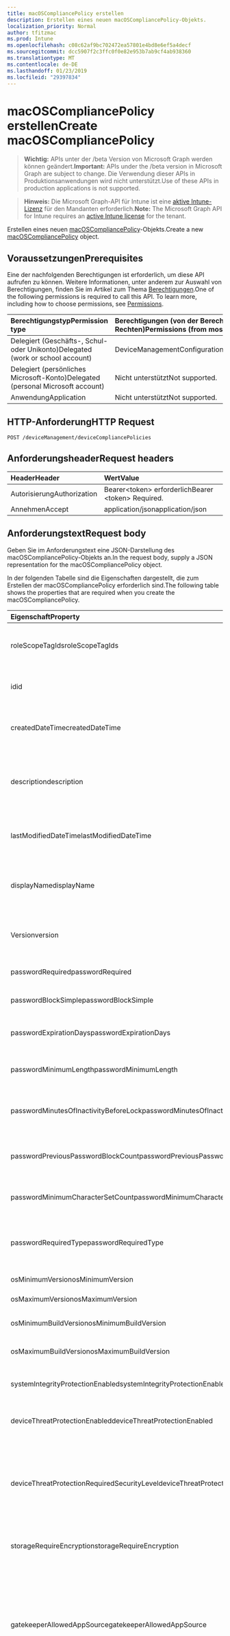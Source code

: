 ```yaml
---
title: macOSCompliancePolicy erstellen
description: Erstellen eines neuen macOSCompliancePolicy-Objekts.
localization_priority: Normal
author: tfitzmac
ms.prod: Intune
ms.openlocfilehash: c08c62af9bc702472ea57801e4bd8e6ef5a4decf
ms.sourcegitcommit: dcc5907f2c3ffc0f0e82e953b7ab9cf4ab938360
ms.translationtype: MT
ms.contentlocale: de-DE
ms.lasthandoff: 01/23/2019
ms.locfileid: "29397834"
---
```

# <a name="create-macoscompliancepolicy"></a><span data-ttu-id="3eefa-103">macOSCompliancePolicy erstellen</span><span class="sxs-lookup"><span data-stu-id="3eefa-103">Create macOSCompliancePolicy</span></span>

> <span data-ttu-id="3eefa-104">**Wichtig:** APIs unter der /beta Version von Microsoft Graph werden können geändert.</span><span class="sxs-lookup"><span data-stu-id="3eefa-104">**Important:** APIs under the /beta version in Microsoft Graph are subject to change.</span></span> <span data-ttu-id="3eefa-105">Die Verwendung dieser APIs in Produktionsanwendungen wird nicht unterstützt.</span><span class="sxs-lookup"><span data-stu-id="3eefa-105">Use of these APIs in production applications is not supported.</span></span>

> <span data-ttu-id="3eefa-106">**Hinweis:** Die Microsoft Graph-API für Intune ist eine [aktive Intune-Lizenz](https://go.microsoft.com/fwlink/?linkid=839381) für den Mandanten erforderlich.</span><span class="sxs-lookup"><span data-stu-id="3eefa-106">**Note:** The Microsoft Graph API for Intune requires an [active Intune license](https://go.microsoft.com/fwlink/?linkid=839381) for the tenant.</span></span>

<span data-ttu-id="3eefa-107">Erstellen eines neuen [macOSCompliancePolicy](../resources/intune-deviceconfig-macoscompliancepolicy.md)-Objekts.</span><span class="sxs-lookup"><span data-stu-id="3eefa-107">Create a new [macOSCompliancePolicy](../resources/intune-deviceconfig-macoscompliancepolicy.md) object.</span></span>

## <a name="prerequisites"></a><span data-ttu-id="3eefa-108">Voraussetzungen</span><span class="sxs-lookup"><span data-stu-id="3eefa-108">Prerequisites</span></span>
<span data-ttu-id="3eefa-p102">Eine der nachfolgenden Berechtigungen ist erforderlich, um diese API aufrufen zu können. Weitere Informationen, unter anderem zur Auswahl von Berechtigungen, finden Sie im Artikel zum Thema [Berechtigungen](/concepts/permissions-reference.md).</span><span class="sxs-lookup"><span data-stu-id="3eefa-p102">One of the following permissions is required to call this API. To learn more, including how to choose permissions, see [Permissions](/concepts/permissions-reference.md).</span></span>

|<span data-ttu-id="3eefa-111">Berechtigungstyp</span><span class="sxs-lookup"><span data-stu-id="3eefa-111">Permission type</span></span>|<span data-ttu-id="3eefa-112">Berechtigungen (von der Berechtigung mit den meisten Rechten zu der mit den wenigsten Rechten)</span><span class="sxs-lookup"><span data-stu-id="3eefa-112">Permissions (from most to least privileged)</span></span>|
|:---|:---|
|<span data-ttu-id="3eefa-113">Delegiert (Geschäfts-, Schul- oder Unikonto)</span><span class="sxs-lookup"><span data-stu-id="3eefa-113">Delegated (work or school account)</span></span>|<span data-ttu-id="3eefa-114">DeviceManagementConfiguration.ReadWrite.All</span><span class="sxs-lookup"><span data-stu-id="3eefa-114">DeviceManagementConfiguration.ReadWrite.All</span></span>|
|<span data-ttu-id="3eefa-115">Delegiert (persönliches Microsoft-Konto)</span><span class="sxs-lookup"><span data-stu-id="3eefa-115">Delegated (personal Microsoft account)</span></span>|<span data-ttu-id="3eefa-116">Nicht unterstützt</span><span class="sxs-lookup"><span data-stu-id="3eefa-116">Not supported.</span></span>|
|<span data-ttu-id="3eefa-117">Anwendung</span><span class="sxs-lookup"><span data-stu-id="3eefa-117">Application</span></span>|<span data-ttu-id="3eefa-118">Nicht unterstützt</span><span class="sxs-lookup"><span data-stu-id="3eefa-118">Not supported.</span></span>|

## <a name="http-request"></a><span data-ttu-id="3eefa-119">HTTP-Anforderung</span><span class="sxs-lookup"><span data-stu-id="3eefa-119">HTTP Request</span></span>
<!-- {
  "blockType": "ignored"
}
-->
``` http
POST /deviceManagement/deviceCompliancePolicies
```

## <a name="request-headers"></a><span data-ttu-id="3eefa-120">Anforderungsheader</span><span class="sxs-lookup"><span data-stu-id="3eefa-120">Request headers</span></span>
|<span data-ttu-id="3eefa-121">Header</span><span class="sxs-lookup"><span data-stu-id="3eefa-121">Header</span></span>|<span data-ttu-id="3eefa-122">Wert</span><span class="sxs-lookup"><span data-stu-id="3eefa-122">Value</span></span>|
|:---|:---|
|<span data-ttu-id="3eefa-123">Autorisierung</span><span class="sxs-lookup"><span data-stu-id="3eefa-123">Authorization</span></span>|<span data-ttu-id="3eefa-124">Bearer&lt;token&gt; erforderlich</span><span class="sxs-lookup"><span data-stu-id="3eefa-124">Bearer &lt;token&gt; Required.</span></span>|
|<span data-ttu-id="3eefa-125">Annehmen</span><span class="sxs-lookup"><span data-stu-id="3eefa-125">Accept</span></span>|<span data-ttu-id="3eefa-126">application/json</span><span class="sxs-lookup"><span data-stu-id="3eefa-126">application/json</span></span>|

## <a name="request-body"></a><span data-ttu-id="3eefa-127">Anforderungstext</span><span class="sxs-lookup"><span data-stu-id="3eefa-127">Request body</span></span>
<span data-ttu-id="3eefa-128">Geben Sie im Anforderungstext eine JSON-Darstellung des macOSCompliancePolicy-Objekts an.</span><span class="sxs-lookup"><span data-stu-id="3eefa-128">In the request body, supply a JSON representation for the macOSCompliancePolicy object.</span></span>

<span data-ttu-id="3eefa-129">In der folgenden Tabelle sind die Eigenschaften dargestellt, die zum Erstellen der macOSCompliancePolicy erforderlich sind.</span><span class="sxs-lookup"><span data-stu-id="3eefa-129">The following table shows the properties that are required when you create the macOSCompliancePolicy.</span></span>

|<span data-ttu-id="3eefa-130">Eigenschaft</span><span class="sxs-lookup"><span data-stu-id="3eefa-130">Property</span></span>|<span data-ttu-id="3eefa-131">Typ</span><span class="sxs-lookup"><span data-stu-id="3eefa-131">Type</span></span>|<span data-ttu-id="3eefa-132">Beschreibung</span><span class="sxs-lookup"><span data-stu-id="3eefa-132">Description</span></span>|
|:---|:---|:---|
|<span data-ttu-id="3eefa-133">roleScopeTagIds</span><span class="sxs-lookup"><span data-stu-id="3eefa-133">roleScopeTagIds</span></span>|<span data-ttu-id="3eefa-134">Zeichenfolgenauflistung</span><span class="sxs-lookup"><span data-stu-id="3eefa-134">String collection</span></span>|<span data-ttu-id="3eefa-135">Liste der Bereich Tags für diese Instanz der Entität.</span><span class="sxs-lookup"><span data-stu-id="3eefa-135">List of Scope Tags for this Entity instance.</span></span> <span data-ttu-id="3eefa-136">Geerbt von [deviceCompliancePolicy](../resources/intune-deviceconfig-devicecompliancepolicy.md).</span><span class="sxs-lookup"><span data-stu-id="3eefa-136">Inherited from [deviceCompliancePolicy](../resources/intune-deviceconfig-devicecompliancepolicy.md)</span></span>|
|<span data-ttu-id="3eefa-137">id</span><span class="sxs-lookup"><span data-stu-id="3eefa-137">id</span></span>|<span data-ttu-id="3eefa-138">Zeichenfolge</span><span class="sxs-lookup"><span data-stu-id="3eefa-138">String</span></span>|<span data-ttu-id="3eefa-139">Schlüssel der Entität</span><span class="sxs-lookup"><span data-stu-id="3eefa-139">Key of the entity.</span></span> <span data-ttu-id="3eefa-140">Geerbt von [deviceCompliancePolicy](../resources/intune-deviceconfig-devicecompliancepolicy.md).</span><span class="sxs-lookup"><span data-stu-id="3eefa-140">Inherited from [deviceCompliancePolicy](../resources/intune-deviceconfig-devicecompliancepolicy.md)</span></span>|
|<span data-ttu-id="3eefa-141">createdDateTime</span><span class="sxs-lookup"><span data-stu-id="3eefa-141">createdDateTime</span></span>|<span data-ttu-id="3eefa-142">DateTimeOffset</span><span class="sxs-lookup"><span data-stu-id="3eefa-142">DateTimeOffset</span></span>|<span data-ttu-id="3eefa-143">Datum und Uhrzeit der Erstellung des Objekts.</span><span class="sxs-lookup"><span data-stu-id="3eefa-143">DateTime the object was created.</span></span> <span data-ttu-id="3eefa-144">Geerbt von [deviceCompliancePolicy](../resources/intune-deviceconfig-devicecompliancepolicy.md).</span><span class="sxs-lookup"><span data-stu-id="3eefa-144">Inherited from [deviceCompliancePolicy](../resources/intune-deviceconfig-devicecompliancepolicy.md)</span></span>|
|<span data-ttu-id="3eefa-145">description</span><span class="sxs-lookup"><span data-stu-id="3eefa-145">description</span></span>|<span data-ttu-id="3eefa-146">Zeichenfolge</span><span class="sxs-lookup"><span data-stu-id="3eefa-146">String</span></span>|<span data-ttu-id="3eefa-147">Beschreibung der Gerätekonfiguration (vom Administrator festgelegt).</span><span class="sxs-lookup"><span data-stu-id="3eefa-147">Admin provided description of the Device Configuration.</span></span> <span data-ttu-id="3eefa-148">Geerbt von [deviceCompliancePolicy](../resources/intune-deviceconfig-devicecompliancepolicy.md).</span><span class="sxs-lookup"><span data-stu-id="3eefa-148">Inherited from [deviceCompliancePolicy](../resources/intune-deviceconfig-devicecompliancepolicy.md)</span></span>|
|<span data-ttu-id="3eefa-149">lastModifiedDateTime</span><span class="sxs-lookup"><span data-stu-id="3eefa-149">lastModifiedDateTime</span></span>|<span data-ttu-id="3eefa-150">DateTimeOffset</span><span class="sxs-lookup"><span data-stu-id="3eefa-150">DateTimeOffset</span></span>|<span data-ttu-id="3eefa-151">Datum und Uhrzeit der letzten Änderung des Objekts.</span><span class="sxs-lookup"><span data-stu-id="3eefa-151">DateTime the object was last modified.</span></span> <span data-ttu-id="3eefa-152">Geerbt von [deviceCompliancePolicy](../resources/intune-deviceconfig-devicecompliancepolicy.md).</span><span class="sxs-lookup"><span data-stu-id="3eefa-152">Inherited from [deviceCompliancePolicy](../resources/intune-deviceconfig-devicecompliancepolicy.md)</span></span>|
|<span data-ttu-id="3eefa-153">displayName</span><span class="sxs-lookup"><span data-stu-id="3eefa-153">displayName</span></span>|<span data-ttu-id="3eefa-154">Zeichenfolge</span><span class="sxs-lookup"><span data-stu-id="3eefa-154">String</span></span>|<span data-ttu-id="3eefa-155">Name der Gerätekonfiguration (vom Administrator festgelegt).</span><span class="sxs-lookup"><span data-stu-id="3eefa-155">Admin provided name of the device configuration.</span></span> <span data-ttu-id="3eefa-156">Geerbt von [deviceCompliancePolicy](../resources/intune-deviceconfig-devicecompliancepolicy.md).</span><span class="sxs-lookup"><span data-stu-id="3eefa-156">Inherited from [deviceCompliancePolicy](../resources/intune-deviceconfig-devicecompliancepolicy.md)</span></span>|
|<span data-ttu-id="3eefa-157">Version</span><span class="sxs-lookup"><span data-stu-id="3eefa-157">version</span></span>|<span data-ttu-id="3eefa-158">Int32</span><span class="sxs-lookup"><span data-stu-id="3eefa-158">Int32</span></span>|<span data-ttu-id="3eefa-159">Version der Gerätekonfiguration.</span><span class="sxs-lookup"><span data-stu-id="3eefa-159">Version of the device configuration.</span></span> <span data-ttu-id="3eefa-160">Geerbt von [deviceCompliancePolicy](../resources/intune-deviceconfig-devicecompliancepolicy.md).</span><span class="sxs-lookup"><span data-stu-id="3eefa-160">Inherited from [deviceCompliancePolicy](../resources/intune-deviceconfig-devicecompliancepolicy.md)</span></span>|
|<span data-ttu-id="3eefa-161">passwordRequired</span><span class="sxs-lookup"><span data-stu-id="3eefa-161">passwordRequired</span></span>|<span data-ttu-id="3eefa-162">Boolean</span><span class="sxs-lookup"><span data-stu-id="3eefa-162">Boolean</span></span>|<span data-ttu-id="3eefa-163">Legt fest, ob ein Kennwort gefordert wird.</span><span class="sxs-lookup"><span data-stu-id="3eefa-163">Whether or not to require a password.</span></span>|
|<span data-ttu-id="3eefa-164">passwordBlockSimple</span><span class="sxs-lookup"><span data-stu-id="3eefa-164">passwordBlockSimple</span></span>|<span data-ttu-id="3eefa-165">Boolean</span><span class="sxs-lookup"><span data-stu-id="3eefa-165">Boolean</span></span>|<span data-ttu-id="3eefa-166">Gibt an, ob einfache Kennwörter erlaubt sind.</span><span class="sxs-lookup"><span data-stu-id="3eefa-166">Indicates whether or not to block simple passwords.</span></span>|
|<span data-ttu-id="3eefa-167">passwordExpirationDays</span><span class="sxs-lookup"><span data-stu-id="3eefa-167">passwordExpirationDays</span></span>|<span data-ttu-id="3eefa-168">Int32</span><span class="sxs-lookup"><span data-stu-id="3eefa-168">Int32</span></span>|<span data-ttu-id="3eefa-169">Zeit in Tagen bis zum Ablaufen des Kennworts</span><span class="sxs-lookup"><span data-stu-id="3eefa-169">Number of days before the password expires.</span></span> <span data-ttu-id="3eefa-170">Gültige Werte: 1 bis 65535.</span><span class="sxs-lookup"><span data-stu-id="3eefa-170">Valid values 1 to 65535</span></span>|
|<span data-ttu-id="3eefa-171">passwordMinimumLength</span><span class="sxs-lookup"><span data-stu-id="3eefa-171">passwordMinimumLength</span></span>|<span data-ttu-id="3eefa-172">Int32</span><span class="sxs-lookup"><span data-stu-id="3eefa-172">Int32</span></span>|<span data-ttu-id="3eefa-173">Mindestlänge von Kennwörtern.</span><span class="sxs-lookup"><span data-stu-id="3eefa-173">Minimum length of password.</span></span> <span data-ttu-id="3eefa-174">Gültige Werte: 4 bis 14.</span><span class="sxs-lookup"><span data-stu-id="3eefa-174">Valid values 4 to 14</span></span>|
|<span data-ttu-id="3eefa-175">passwordMinutesOfInactivityBeforeLock</span><span class="sxs-lookup"><span data-stu-id="3eefa-175">passwordMinutesOfInactivityBeforeLock</span></span>|<span data-ttu-id="3eefa-176">Int32</span><span class="sxs-lookup"><span data-stu-id="3eefa-176">Int32</span></span>|<span data-ttu-id="3eefa-177">Zeitraum von Inaktivität in Minuten, nach dem die Eingabe eines Kennworts gefordert wird</span><span class="sxs-lookup"><span data-stu-id="3eefa-177">Minutes of inactivity before a password is required.</span></span>|
|<span data-ttu-id="3eefa-178">passwordPreviousPasswordBlockCount</span><span class="sxs-lookup"><span data-stu-id="3eefa-178">passwordPreviousPasswordBlockCount</span></span>|<span data-ttu-id="3eefa-179">Int32</span><span class="sxs-lookup"><span data-stu-id="3eefa-179">Int32</span></span>|<span data-ttu-id="3eefa-180">Anzahl der zuletzt verwendeten Kennwörter, die nicht erneut verwendet werden dürfen.</span><span class="sxs-lookup"><span data-stu-id="3eefa-180">Number of previous passwords to block.</span></span> <span data-ttu-id="3eefa-181">Gültige Werte: 1 bis 24.</span><span class="sxs-lookup"><span data-stu-id="3eefa-181">Valid values 1 to 24</span></span>|
|<span data-ttu-id="3eefa-182">passwordMinimumCharacterSetCount</span><span class="sxs-lookup"><span data-stu-id="3eefa-182">passwordMinimumCharacterSetCount</span></span>|<span data-ttu-id="3eefa-183">Int32</span><span class="sxs-lookup"><span data-stu-id="3eefa-183">Int32</span></span>|<span data-ttu-id="3eefa-184">Anzahl der Zeichensätze, die im Kennwort enthalten sein müssen</span><span class="sxs-lookup"><span data-stu-id="3eefa-184">The number of character sets required in the password.</span></span>|
|<span data-ttu-id="3eefa-185">passwordRequiredType</span><span class="sxs-lookup"><span data-stu-id="3eefa-185">passwordRequiredType</span></span>|[<span data-ttu-id="3eefa-186">requiredPasswordType</span><span class="sxs-lookup"><span data-stu-id="3eefa-186">requiredPasswordType</span></span>](../resources/intune-deviceconfig-requiredpasswordtype.md)|<span data-ttu-id="3eefa-187">Geforderter Kennworttyp.</span><span class="sxs-lookup"><span data-stu-id="3eefa-187">The required password type.</span></span> <span data-ttu-id="3eefa-188">Mögliche Werte sind: `deviceDefault`, `alphanumeric` und `numeric`.</span><span class="sxs-lookup"><span data-stu-id="3eefa-188">Possible values are: `deviceDefault`, `alphanumeric`, `numeric`.</span></span>|
|<span data-ttu-id="3eefa-189">osMinimumVersion</span><span class="sxs-lookup"><span data-stu-id="3eefa-189">osMinimumVersion</span></span>|<span data-ttu-id="3eefa-190">Zeichenfolge</span><span class="sxs-lookup"><span data-stu-id="3eefa-190">String</span></span>|<span data-ttu-id="3eefa-191">Mac OS Mindestversion.</span><span class="sxs-lookup"><span data-stu-id="3eefa-191">Minimum MacOS version.</span></span>|
|<span data-ttu-id="3eefa-192">osMaximumVersion</span><span class="sxs-lookup"><span data-stu-id="3eefa-192">osMaximumVersion</span></span>|<span data-ttu-id="3eefa-193">Zeichenfolge</span><span class="sxs-lookup"><span data-stu-id="3eefa-193">String</span></span>|<span data-ttu-id="3eefa-194">Maximale Mac OS-Version.</span><span class="sxs-lookup"><span data-stu-id="3eefa-194">Maximum MacOS version.</span></span>|
|<span data-ttu-id="3eefa-195">osMinimumBuildVersion</span><span class="sxs-lookup"><span data-stu-id="3eefa-195">osMinimumBuildVersion</span></span>|<span data-ttu-id="3eefa-196">Zeichenfolge</span><span class="sxs-lookup"><span data-stu-id="3eefa-196">String</span></span>|<span data-ttu-id="3eefa-197">Minimale Mac OS Buildversion.</span><span class="sxs-lookup"><span data-stu-id="3eefa-197">Minimum MacOS build version.</span></span>|
|<span data-ttu-id="3eefa-198">osMaximumBuildVersion</span><span class="sxs-lookup"><span data-stu-id="3eefa-198">osMaximumBuildVersion</span></span>|<span data-ttu-id="3eefa-199">Zeichenfolge</span><span class="sxs-lookup"><span data-stu-id="3eefa-199">String</span></span>|<span data-ttu-id="3eefa-200">Maximale Mac OS Buildversion.</span><span class="sxs-lookup"><span data-stu-id="3eefa-200">Maximum MacOS build version.</span></span>|
|<span data-ttu-id="3eefa-201">systemIntegrityProtectionEnabled</span><span class="sxs-lookup"><span data-stu-id="3eefa-201">systemIntegrityProtectionEnabled</span></span>|<span data-ttu-id="3eefa-202">Boolean</span><span class="sxs-lookup"><span data-stu-id="3eefa-202">Boolean</span></span>|<span data-ttu-id="3eefa-203">Gibt an, ob auf Geräten der Systemintegritätsschutz aktiviert sein muss.</span><span class="sxs-lookup"><span data-stu-id="3eefa-203">Require that devices have enabled system integrity protection.</span></span>|
|<span data-ttu-id="3eefa-204">deviceThreatProtectionEnabled</span><span class="sxs-lookup"><span data-stu-id="3eefa-204">deviceThreatProtectionEnabled</span></span>|<span data-ttu-id="3eefa-205">Boolean</span><span class="sxs-lookup"><span data-stu-id="3eefa-205">Boolean</span></span>|<span data-ttu-id="3eefa-206">Legt fest, dass auf Geräten der Gerätebedrohungsschutz aktiviert sein muss.</span><span class="sxs-lookup"><span data-stu-id="3eefa-206">Require that devices have enabled device threat protection.</span></span>|
|<span data-ttu-id="3eefa-207">deviceThreatProtectionRequiredSecurityLevel</span><span class="sxs-lookup"><span data-stu-id="3eefa-207">deviceThreatProtectionRequiredSecurityLevel</span></span>|[<span data-ttu-id="3eefa-208">deviceThreatProtectionLevel</span><span class="sxs-lookup"><span data-stu-id="3eefa-208">deviceThreatProtectionLevel</span></span>](../resources/intune-deviceconfig-devicethreatprotectionlevel.md)|<span data-ttu-id="3eefa-209">Legt die Mindestrisikostufe fest, ab der Mobile Threat Protection einen Konformitätsverstoß melden soll.</span><span class="sxs-lookup"><span data-stu-id="3eefa-209">Require Mobile Threat Protection minimum risk level to report noncompliance.</span></span> <span data-ttu-id="3eefa-210">Mögliche Werte sind: `unavailable`, `secured`, `low`, `medium`, `high` und `notSet`.</span><span class="sxs-lookup"><span data-stu-id="3eefa-210">Possible values are: `unavailable`, `secured`, `low`, `medium`, `high`, `notSet`.</span></span>|
|<span data-ttu-id="3eefa-211">storageRequireEncryption</span><span class="sxs-lookup"><span data-stu-id="3eefa-211">storageRequireEncryption</span></span>|<span data-ttu-id="3eefa-212">Boolean</span><span class="sxs-lookup"><span data-stu-id="3eefa-212">Boolean</span></span>|<span data-ttu-id="3eefa-213">Gibt an, ob auf Mac OS-Geräten die Verschlüsselung erforderlich ist.</span><span class="sxs-lookup"><span data-stu-id="3eefa-213">Require encryption on Mac OS devices.</span></span>|
|<span data-ttu-id="3eefa-214">gatekeeperAllowedAppSource</span><span class="sxs-lookup"><span data-stu-id="3eefa-214">gatekeeperAllowedAppSource</span></span>|[<span data-ttu-id="3eefa-215">macOSGatekeeperAppSources</span><span class="sxs-lookup"><span data-stu-id="3eefa-215">macOSGatekeeperAppSources</span></span>](../resources/intune-deviceconfig-macosgatekeeperappsources.md)|<span data-ttu-id="3eefa-216">System und den Datenschutz, der bestimmt, welche Download Speicherorte apps auf einem Mac OS-Gerät aus ausgeführt werden können.</span><span class="sxs-lookup"><span data-stu-id="3eefa-216">System and Privacy setting that determines which download locations apps can be run from on a macOS device.</span></span> <span data-ttu-id="3eefa-217">Mögliche Werte: sind `notConfigured`, `macAppStore`, `macAppStoreAndIdentifiedDevelopers` und `anywhere`.</span><span class="sxs-lookup"><span data-stu-id="3eefa-217">Possible values are: `notConfigured`, `macAppStore`, `macAppStoreAndIdentifiedDevelopers`, `anywhere`.</span></span>|
|<span data-ttu-id="3eefa-218">firewallEnabled</span><span class="sxs-lookup"><span data-stu-id="3eefa-218">firewallEnabled</span></span>|<span data-ttu-id="3eefa-219">Boolean</span><span class="sxs-lookup"><span data-stu-id="3eefa-219">Boolean</span></span>|<span data-ttu-id="3eefa-220">Gibt an, ob die Firewall oder nicht aktiviert werden soll.</span><span class="sxs-lookup"><span data-stu-id="3eefa-220">Whether the firewall should be enabled or not.</span></span>|
|<span data-ttu-id="3eefa-221">firewallBlockAllIncoming</span><span class="sxs-lookup"><span data-stu-id="3eefa-221">firewallBlockAllIncoming</span></span>|<span data-ttu-id="3eefa-222">Boolean</span><span class="sxs-lookup"><span data-stu-id="3eefa-222">Boolean</span></span>|<span data-ttu-id="3eefa-223">Entspricht der Option "Alle eingehende Verbindungen blockieren".</span><span class="sxs-lookup"><span data-stu-id="3eefa-223">Corresponds to the “Block all incoming connections” option.</span></span>|
|<span data-ttu-id="3eefa-224">firewallEnableStealthMode</span><span class="sxs-lookup"><span data-stu-id="3eefa-224">firewallEnableStealthMode</span></span>|<span data-ttu-id="3eefa-225">Boolean</span><span class="sxs-lookup"><span data-stu-id="3eefa-225">Boolean</span></span>|<span data-ttu-id="3eefa-226">Entspricht "Enable Tarnmodus."</span><span class="sxs-lookup"><span data-stu-id="3eefa-226">Corresponds to “Enable stealth mode.”</span></span>|



## <a name="response"></a><span data-ttu-id="3eefa-227">Antwort</span><span class="sxs-lookup"><span data-stu-id="3eefa-227">Response</span></span>
<span data-ttu-id="3eefa-228">Bei erfolgreicher Ausführung gibt die Methode den Antwortcode `201 Created` und ein Objekt des Typs [macOSCompliancePolicy](../resources/intune-deviceconfig-macoscompliancepolicy.md) im Antworttext zurück.</span><span class="sxs-lookup"><span data-stu-id="3eefa-228">If successful, this method returns a `201 Created` response code and a [macOSCompliancePolicy](../resources/intune-deviceconfig-macoscompliancepolicy.md) object in the response body.</span></span>

## <a name="example"></a><span data-ttu-id="3eefa-229">Beispiel</span><span class="sxs-lookup"><span data-stu-id="3eefa-229">Example</span></span>

### <a name="request"></a><span data-ttu-id="3eefa-230">Anforderung</span><span class="sxs-lookup"><span data-stu-id="3eefa-230">Request</span></span>
<span data-ttu-id="3eefa-231">Nachfolgend sehen Sie ein Beispiel der Anforderung.</span><span class="sxs-lookup"><span data-stu-id="3eefa-231">Here is an example of the request.</span></span>
``` http
POST https://graph.microsoft.com/beta/deviceManagement/deviceCompliancePolicies
Content-type: application/json
Content-length: 1083

{
  "@odata.type": "#microsoft.graph.macOSCompliancePolicy",
  "roleScopeTagIds": [
    "Role Scope Tag Ids value"
  ],
  "description": "Description value",
  "displayName": "Display Name value",
  "version": 7,
  "passwordRequired": true,
  "passwordBlockSimple": true,
  "passwordExpirationDays": 6,
  "passwordMinimumLength": 5,
  "passwordMinutesOfInactivityBeforeLock": 5,
  "passwordPreviousPasswordBlockCount": 2,
  "passwordMinimumCharacterSetCount": 0,
  "passwordRequiredType": "alphanumeric",
  "osMinimumVersion": "Os Minimum Version value",
  "osMaximumVersion": "Os Maximum Version value",
  "osMinimumBuildVersion": "Os Minimum Build Version value",
  "osMaximumBuildVersion": "Os Maximum Build Version value",
  "systemIntegrityProtectionEnabled": true,
  "deviceThreatProtectionEnabled": true,
  "deviceThreatProtectionRequiredSecurityLevel": "secured",
  "storageRequireEncryption": true,
  "gatekeeperAllowedAppSource": "macAppStore",
  "firewallEnabled": true,
  "firewallBlockAllIncoming": true,
  "firewallEnableStealthMode": true
}
```

### <a name="response"></a><span data-ttu-id="3eefa-232">Antwort</span><span class="sxs-lookup"><span data-stu-id="3eefa-232">Response</span></span>
<span data-ttu-id="3eefa-p116">Nachfolgend sehen Sie ein Beispiel der Antwort. Hinweis: Das hier gezeigte Antwortobjekt ist möglicherweise aus Platzgründen abgeschnitten. Von einem tatsächlichen Aufruf werden alle Eigenschaften zurückgegeben.</span><span class="sxs-lookup"><span data-stu-id="3eefa-p116">Here is an example of the response. Note: The response object shown here may be truncated for brevity. All of the properties will be returned from an actual call.</span></span>
``` http
HTTP/1.1 201 Created
Content-Type: application/json
Content-Length: 1255

{
  "@odata.type": "#microsoft.graph.macOSCompliancePolicy",
  "roleScopeTagIds": [
    "Role Scope Tag Ids value"
  ],
  "id": "ddbadff3-dff3-ddba-f3df-baddf3dfbadd",
  "createdDateTime": "2017-01-01T00:02:43.5775965-08:00",
  "description": "Description value",
  "lastModifiedDateTime": "2017-01-01T00:00:35.1329464-08:00",
  "displayName": "Display Name value",
  "version": 7,
  "passwordRequired": true,
  "passwordBlockSimple": true,
  "passwordExpirationDays": 6,
  "passwordMinimumLength": 5,
  "passwordMinutesOfInactivityBeforeLock": 5,
  "passwordPreviousPasswordBlockCount": 2,
  "passwordMinimumCharacterSetCount": 0,
  "passwordRequiredType": "alphanumeric",
  "osMinimumVersion": "Os Minimum Version value",
  "osMaximumVersion": "Os Maximum Version value",
  "osMinimumBuildVersion": "Os Minimum Build Version value",
  "osMaximumBuildVersion": "Os Maximum Build Version value",
  "systemIntegrityProtectionEnabled": true,
  "deviceThreatProtectionEnabled": true,
  "deviceThreatProtectionRequiredSecurityLevel": "secured",
  "storageRequireEncryption": true,
  "gatekeeperAllowedAppSource": "macAppStore",
  "firewallEnabled": true,
  "firewallBlockAllIncoming": true,
  "firewallEnableStealthMode": true
}
```




